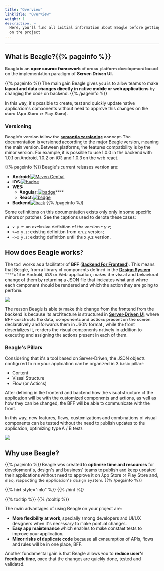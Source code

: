 ```yaml
---
title: "Overview"
linkTitle: "Overview"
weight: 1
description: >
  Here, you'll find all initial information about Beagle before getting deeper
  on the project.
---
```


<hr>

## What is Beagle?{{% pageinfo %}}

Beagle is an **open source framework** of cross-platform development based on the implementation paradigm of **Server-Driven UI.**

{{% pageinfo %}}
 The main gain Beagle gives you is to allow teams to make **layout and data changes directly in native mobile or web applications** by changing the code on backend. 
{{% /pageinfo %}}

In this way, it's possible to create, test and quickly update native application's components without need to approve this changes on the store \(App Store or Play Store\). 

### Versioning

Beagle's version follow the [**semantic versioning**](https://semver.org/) concept. The documentation is versioned according to the major Beagle version, meaning the main version. Between platforms, the features compatibility is by the minor version. For example, it is possible to use 1.0.0 in the backend with 1.0.1 on Android, 1.0.2 on iOS and 1.0.3 on the web react. 

{{% pageinfo %}}
Beagle's current releases version are: 

* **Android:**[![Maven Central](https://img.shields.io/maven-central/v/br.com.zup.beagle/android)](https://mvnrepository.com/artifact/br.com.zup.beagle/android)
* **iOS:**[![badge](https://img.shields.io/cocoapods/v/Beagle)](https://cocoapods.org/pods/Beagle)
* **WEB:** 
  * **Angular:**[![badge](https://img.shields.io/npm/v/@zup-it/beagle-angular?logo=Angular)](https://github.com/ZupIT/beagle-web-angular)\*\*\*\*
  * **React:**[![badge](https://img.shields.io/npm/v/@zup-it/beagle-react?logo=React)](https://github.com/ZupIT/beagle-web-react)
* **Backend**[![back](https://camo.githubusercontent.com/27998a386042ecb2cae7b9f09ae159bd07c935bd/68747470733a2f2f696d672e736869656c64732e696f2f6d6176656e2d63656e7472616c2f762f62722e636f6d2e7a75702e626561676c652f6672616d65776f726b)](https://mvnrepository.com/artifact/br.com.zup.beagle/framework)
{{% /pageinfo %}}

Some definitions on this documentation exists only only in some specific minors or patches. See the captions used to denote these cases:

* `x.y.z`: an exclusive definition of the version x.y.z; 
* `>=x.y.z`: existing definition from x.y.z version;
* `<=x.y.z`: existing definition until the x.y.z version. 

## How does Beagle works?

The tool works as a facilitator of **BFF** \([**Backend For Frontend**](principais-conceitos.md#backend-for-frontend)\). This means that Beagle, from a library of components defined in the [**Design System**](principais-conceitos.md#design-system) ****of the Android, iOS or Web application, makes the visual and behavioral change of them by returning a JSON file that indicates what and where each component should be rendered and which the action they are going to perform.

![](.gitbook/assets/beaglemobileback.png)

  
The reason Beagle is able to make this change from the frontend from the backend is because its architecture is structured in [**Server-Driven UI**](principais-conceitos.md#server-driven-ui), where BFF constructs the data, components and actions present on the screen declaratively and forwards them in JSON format , while the front deserializes it, renders the visual components natively in addition to executing and assigning the actions present in each of them.

### Beagle's Pillars 

Considering that it's a tool based on Server-Driven, the JSON objects configured to run your application can be organized in 3 basic pillars: 

* Content
* Visual Structure 
* Flow \(or Actions\) 

After defining in the frontend and backend how the visual structure of the application will be with the customized components and actions, as well as how they can be changed, the BFF will be able to communicate with the front.

In this way, new features, flows, customizations and combinations of visual components can be tested without the need to publish updates to the application, optimizing type A / B tests.

![](.gitbook/assets/beaglecomp.png)

## Why use Beagle?

{{% pageinfo %}}
Beagle was created to **optimize time and resources** for development's, design's and business' teams to publish and keep updated their applications without need to approve it on App Store or Play Store and, also, respecting the application's design system. 
{{% /pageinfo %}}

{{% hint style="info" %}}
{{% /hint %}}

{{% tooltip %}}
{{% /tooltip %}}


The main advantages of using Beagle on your project are: 

* **More flexibility at work**, specially among developers and UI/UX designers when it's necessary to make pontual changes.  
* **Easy app maintenance** which enables to make constant tests to improve your application.  
* **Minor risks of duplicate code** because all consumption of APIs, flows and rules will be in one place, BFF.

Another fundamental gain is that Beagle allows you to **reduce user's feedback time**, once that the changes are quickly done, tested and validated.

